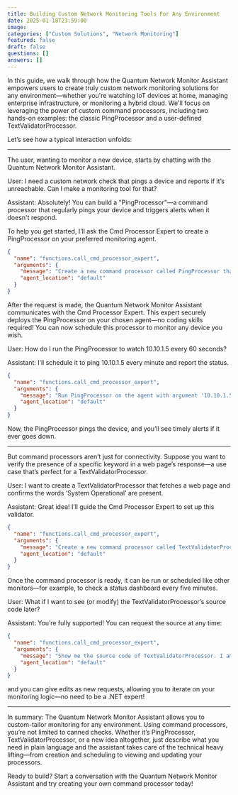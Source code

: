 ```yaml
---
title: Building Custom Network Monitoring Tools For Any Environment
date: 2025-01-18T23:59:00
image: 
categories: ["Custom Solutions", "Network Monitoring"]
featured: false
draft: false
questions: []
answers: []
---
```

In this guide, we walk through how the Quantum Network Monitor Assistant empowers users to create truly custom network monitoring solutions for any environment—whether you're watching IoT devices at home, managing enterprise infrastructure, or monitoring a hybrid cloud. We'll focus on leveraging the power of custom command processors, including two hands-on examples: the classic PingProcessor and a user-defined TextValidatorProcessor.

Let’s see how a typical interaction unfolds:

---

The user, wanting to monitor a new device, starts by chatting with the Quantum Network Monitor Assistant.

User: I need a custom network check that pings a device and reports if it’s unreachable. Can I make a monitoring tool for that?

Assistant: Absolutely! You can build a "PingProcessor"—a command processor that regularly pings your device and triggers alerts when it doesn't respond.

To help you get started, I’ll ask the Cmd Processor Expert to create a PingProcessor on your preferred monitoring agent.

```json
{
  "name": "functions.call_cmd_processor_expert",
  "arguments": {
    "message": "Create a new command processor called PingProcessor that accepts a target IP address as argument, performs ICMP ping, and reports if host is up or down. I am authorized.",
    "agent_location": "default"
  }
}
```

After the request is made, the Quantum Network Monitor Assistant communicates with the Cmd Processor Expert. This expert securely deploys the PingProcessor on your chosen agent—no coding skills required! You can now schedule this processor to monitor any device you wish.

User: How do I run the PingProcessor to watch 10.10.1.5 every 60 seconds?

Assistant: I’ll schedule it to ping 10.10.1.5 every minute and report the status.

```json
{
  "name": "functions.call_cmd_processor_expert",
  "arguments": {
    "message": "Run PingProcessor on the agent with argument '10.10.1.5' on a 60 second schedule. I am authorized.",
    "agent_location": "default"
  }
}
```

Now, the PingProcessor pings the device, and you’ll see timely alerts if it ever goes down.

---

But command processors aren’t just for connectivity. Suppose you want to verify the presence of a specific keyword in a web page’s response—a use case that’s perfect for a TextValidatorProcessor.

User: I want to create a TextValidatorProcessor that fetches a web page and confirms the words ‘System Operational’ are present.

Assistant: Great idea! I’ll guide the Cmd Processor Expert to set up this validator.

```json
{
  "name": "functions.call_cmd_processor_expert",
  "arguments": {
    "message": "Create a new command processor called TextValidatorProcessor. It should download content from a given URL, search for 'System Operational', and alert if not found. I am authorized.",
    "agent_location": "default"
  }
}
```

Once the command processor is ready, it can be run or scheduled like other monitors—for example, to check a status dashboard every five minutes.

User: What if I want to see (or modify) the TextValidatorProcessor’s source code later?

Assistant: You’re fully supported! You can request the source at any time:

```json
{
  "name": "functions.call_cmd_processor_expert",
  "arguments": {
    "message": "Show me the source code of TextValidatorProcessor. I am authorized.",
    "agent_location": "default"
  }
}
```

and you can give edits as new requests, allowing you to iterate on your monitoring logic—no need to be a .NET expert!

---

In summary: The Quantum Network Monitor Assistant allows you to custom-tailor monitoring for any environment. Using command processors, you’re not limited to canned checks. Whether it’s PingProcessor, TextValidatorProcessor, or a new idea altogether, just describe what you need in plain language and the assistant takes care of the technical heavy lifting—from creation and scheduling to viewing and updating your processors.

Ready to build? Start a conversation with the Quantum Network Monitor Assistant and try creating your own command processor today!